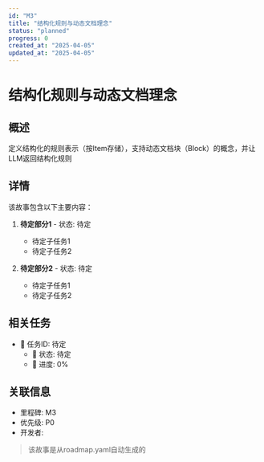 ```yaml
---
id: "M3"
title: "结构化规则与动态文档理念"
status: "planned"
progress: 0
created_at: "2025-04-05"
updated_at: "2025-04-05"
---
```


# 结构化规则与动态文档理念

## 概述

定义结构化的规则表示（按Item存储），支持动态文档块（Block）的概念，并让LLM返回结构化规则

## 详情

该故事包含以下主要内容：

1. **待定部分1** - 状态: 待定
   - 待定子任务1
   - 待定子任务2

2. **待定部分2** - 状态: 待定
   - 待定子任务1
   - 待定子任务2

## 相关任务

- 🚧 任务ID: 待定
  - 🚧 状态: 待定
  - 🚧 进度: 0%

## 关联信息

- 里程碑: M3
- 优先级: P0
- 开发者:

> 该故事是从roadmap.yaml自动生成的
